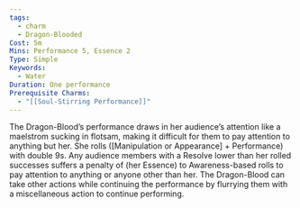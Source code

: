 ```yaml
---
tags:
  - charm
  - Dragon-Blooded
Cost: 5m
Mins: Performance 5, Essence 2
Type: Simple
Keywords:
  - Water
Duration: One performance
Prerequisite Charms:
  - "[[Soul-Stirring Performance]]"
---
```

The Dragon-Blood’s performance draws in her audience’s attention like a maelstrom sucking in flotsam, making it difficult for them to pay attention to anything but her. She rolls ([Manipulation or Appearance] + Performance) with double 9s. Any audience members with a Resolve lower than her rolled successes suffers a penalty of (her Essence) to Awareness-based rolls to pay attention to anything or anyone other than her. The Dragon-Blood can take other actions while continuing the performance by flurrying them with a miscellaneous action to continue performing.